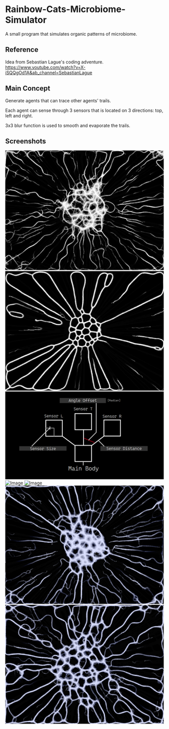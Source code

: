 # Rainbow-Cats-Microbiome-Simulator
A small program that simulates organic patterns of microbiome.
## Reference
Idea from Sebastian Lague's coding adventure.
https://www.youtube.com/watch?v=X-iSQQgOd1A&ab_channel=SebastianLague
## Main Concept
Generate agents that can trace other agents' trails. 

Each agent can sense through 3 sensors that is located on 3 directions: top, left and right.

3x3 blur function is used to smooth and evaporate the trails.
## Screenshots
![Image](https://github.com/UxxHans/Rainbow-Cats-Microbiome-Simulator/blob/main/Pics/Pic01.png)
![Image](https://github.com/UxxHans/Rainbow-Cats-Microbiome-Simulator/blob/main/Pics/Pic02.png)
![Image](https://github.com/UxxHans/Rainbow-Cats-Microbiome-Simulator/blob/main/Pics/Agent.png)
![Image](https://github.com/UxxHans/Rainbow-Cats-Microbiome-Simulator/blob/main/Pics/Animation02.gif)
![Image](https://github.com/UxxHans/Rainbow-Cats-Microbiome-Simulator/blob/main/Pics/Animation01.gif)
![Image](https://github.com/UxxHans/Rainbow-Cats-Microbiome-Simulator/blob/main/Pics/Pic03.png)
![Image](https://github.com/UxxHans/Rainbow-Cats-Microbiome-Simulator/blob/main/Pics/Pic04.png)
